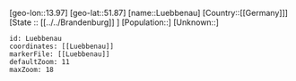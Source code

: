 ﻿---
location: [51.87,13.97]
mapzoom: [7,12] 
mapmarker: city 
type: City
tags:
- geo/City


SpocWebEntityId: 32163
isDeleted: false
confidential: public

---
[geo-lon::13.97]
[geo-lat::51.87]
[name::Luebbenau]
[Country::[[Germany]]]
[State :: [[../../Brandenburg]] ]
[Population::]
[Unknown::]


```leaflet
id: Luebbenau
coordinates: [[Luebbenau]]
markerFile: [[Luebbenau]]
defaultZoom: 11 
maxZoom: 18
```
